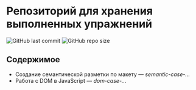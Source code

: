 # Репозиторий для хранения выполненных упражнений

![GitHub last commit](https://img.shields.io/github/last-commit/sFlcn/training?logo=git)
![GitHub repo size](https://img.shields.io/github/repo-size/sFlcn/training)

## Содержимое

- Создание семантической разметки по макету — *semantic-case-...*
- Работа с DOM в JavaScript — *dom-case-...*
